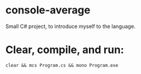 # console-average
Small C# project, to introduce myself to the language.

# Clear, compile, and run:

`clear && mcs Program.cs && mono Program.exe`
